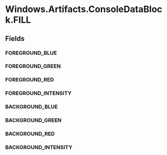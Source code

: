 ﻿


# Windows.Artifacts.ConsoleDataBlock.FILL

## Fields

### FOREGROUND_BLUE

### FOREGROUND_GREEN

### FOREGROUND_RED

### FOREGROUND_INTENSITY

### BACKGROUND_BLUE

### BACKGROUND_GREEN

### BACKGROUND_RED

### BACKGROUND_INTENSITY
